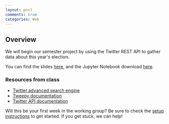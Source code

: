 ```yaml
---
layout: post
comments: true
categories: Web
---
```


## Overview
We will begin our semester project by using the Twitter REST API to gather data about this year's election.

You can find the slides [here](https://docs.google.com/presentation/d/1Dv7La-7HM80TR3s4TuA5EkixubruNEXACX4h0q2-Qn0/edit?usp=sharing), and the Jupyter Notebook download [here](https://drive.google.com/file/d/0B3D_PdrFcBfRaG5zcXQyYW1QR1k/view?usp=sharing).

### Resources from class

* [Twitter advanced search engine](https://twitter.com/search-advanced?lang=en)
* [Tweepy documentation](http://tweepy.readthedocs.io/en/v3.5.0/getting_started.html#api)
* [Twitter API documentation](https://dev.twitter.com/rest/reference)

Will this be your first week in the working group? Be sure to check the [setup instructions](http://python.berkeley.edu/learn/#set-up-your-computer) to get started. If you get stuck, we can help!
